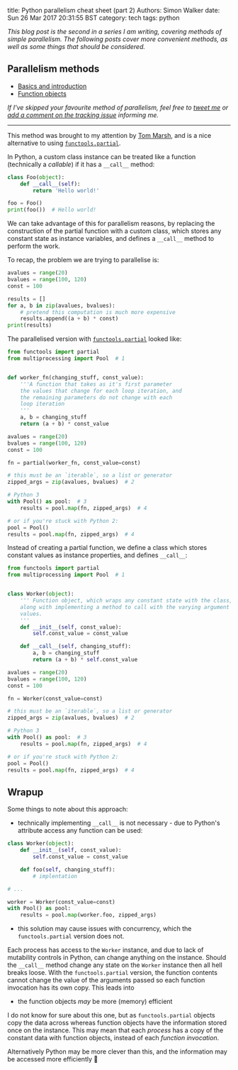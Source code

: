 title: Python parallelism cheat sheet (part 2)
Authors: Simon Walker
date: Sun 26 Mar 2017 20:31:55 BST
category: tech
tags: python

_This blog post is the second in a series I am writing, covering methods of simple parallelism. The following posts cover more convenient methods, as well as some things that should be considered._

## Parallelism methods

* [Basics and introduction](/blog/2017/01/10/python-parallelism-cheat-sheet/)
* [Function objects](/blog/2017/03/26/python-parallelism-cheat-sheet-2/)

_If I've skipped your favourite method of parallelism, feel free to [tweet me](https://twitter.com/srwalker101) or [add a comment on the tracking issue](https://github.com/mindriot101/mindriot101.github.io/issues/2) informing me._

---

This method was brought to my attention by [Tom Marsh][1], and is a nice alternative to using [`functools.partial`][2].

In Python, a custom class instance can be treated like a function (technically a _callable_) if it has a `__call__` method:

```python
class Foo(object):
    def __call__(self):
        return 'Hello world!'

foo = Foo()
print(foo())  # Hello world!
```

We can take advantage of this for parallelism reasons, by replacing the construction of the partial function with a custom class, which stores any constant state as instance variables, and defines a `__call__` method to perform the work.

To recap, the problem we are trying to parallelise is:

```python
avalues = range(20)
bvalues = range(100, 120)
const = 100

results = []
for a, b in zip(avalues, bvalues):
    # pretend this computation is much more expensive
    results.append((a + b) * const)
print(results)
```

The parallelised version with [`functools.partial`][2] looked like:

```python
from functools import partial
from multiprocessing import Pool  # 1


def worker_fn(changing_stuff, const_value):
    '''A function that takes as it's first parameter
    the values that change for each loop iteration, and
    the remaining parameters do not change with each
    loop iteration
    '''
    a, b = changing_stuff
    return (a + b) * const_value

avalues = range(20)
bvalues = range(100, 120)
const = 100

fn = partial(worker_fn, const_value=const)

# this must be an `iterable`, so a list or generator
zipped_args = zip(avalues, bvalues)  # 2

# Python 3
with Pool() as pool:  # 3
    results = pool.map(fn, zipped_args)  # 4

# or if you're stuck with Python 2:
pool = Pool()
results = pool.map(fn, zipped_args)  # 4
```

Instead of creating a partial function, we define a class which stores constant values as instance properties, and defines `__call__`:


```python
from functools import partial
from multiprocessing import Pool  # 1


class Worker(object):
    ''' Function object, which wraps any constant state with the class,
    along with implementing a method to call with the varying argument
    values.
    '''
    def __init__(self, const_value):
        self.const_value = const_value

    def __call__(self, changing_stuff):
        a, b = changing_stuff
        return (a + b) * self.const_value

avalues = range(20)
bvalues = range(100, 120)
const = 100

fn = Worker(const_value=const)

# this must be an `iterable`, so a list or generator
zipped_args = zip(avalues, bvalues)  # 2

# Python 3
with Pool() as pool:  # 3
    results = pool.map(fn, zipped_args)  # 4

# or if you're stuck with Python 2:
pool = Pool()
results = pool.map(fn, zipped_args)  # 4
```

## Wrapup

Some things to note about this approach:

* technically implementing `__call__` is not necessary - due to Python's attribute access any function can be used:

```python
class Worker(object):
    def __init__(self, const_value):
        self.const_value = const_value

    def foo(self, changing_stuff):
        # implentation

# ...

worker = Worker(const_value=const)
with Pool() as pool:
    results = pool.map(worker.foo, zipped_args)
```

* this solution may cause issues with concurrency, which the `functools.partial` version does not.

Each process has access to the `Worker` instance, and due to lack of mutability controls in Python, can change anything on the instance. Should the `__call__` method change any state on the `Worker` instance then all hell breaks loose. With the `functools.partial` version, the function contents cannot change the value of the arguments passed so each function invocation has its own copy. This leads into

* the function objects _may_ be more (memory) efficient

I do not know for sure about this one, but as `functools.partial` objects copy the data across whereas function objects have the information stored once on the instance. This may mean that each _process_ has a copy of the constant data with function objects, instead of each _function invocation_.

Alternatively Python may be more clever than this, and the information may be accessed more efficiently 🤷

[1]: http://www2.warwick.ac.uk/fac/sci/physics/research/astro/people/marsh/
[2]: https://docs.python.org/3/library/functools.html#functools.partial
